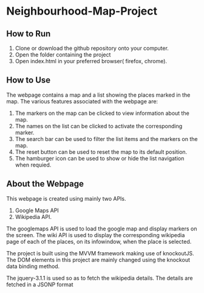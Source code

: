 # Neighbourhood-Map-Project #

## How to Run ##

1. Clone or download the github repository onto your computer.
2. Open the folder containing the project
3. Open index.html in your preferred browser( firefox, chrome).

## How to Use ##

The webpage contains a map and a list showing the places marked in the map.
The various features associated with the webpage are:

1. The markers on the map can be clicked to view information about the map.
2. The names on the list can be clicked to activate the corresponding marker.
3. The search bar can be used to filter the list items and the markers on the map.
4. The reset button can be used to reset the map to its default position.
5. The hamburger icon can be used to show or hide the list navigation when requied.

## About the Webpage ##

This webpage is created using mainly two APIs.

1. Google Maps API
2. Wikipedia API.

The googlemaps API is used to load the google map and display markers on the screen.
The wiki API is used to display the corresponding wikipedia page of each of the places,
on its infowindow, when the place is selected.

The project is built using the MVVM framework making use of knockoutJS.
The DOM elements in this project are mainly changed using the knockout data binding method.

The jquery-3.1.1 is used so as to fetch the wikipedia details. The details are
fetched in a JSONP format
